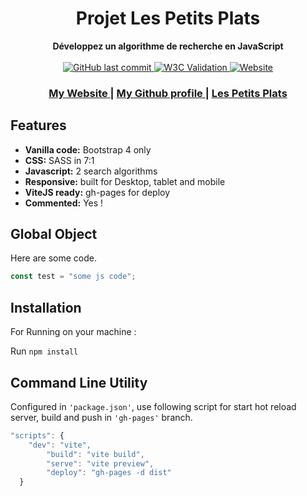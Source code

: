 <h1 align="center">Projet Les Petits Plats</h1>

<div align="center">
  
</div>
<div align="center">
  <strong>Développez un algorithme de recherche en JavaScript</strong>
<div></div>
<br/>
</div>

<div align="center">
  <!-- Last Commit -->
  <a href="#">
    <img alt="GitHub last commit" src="https://img.shields.io/github/last-commit/audreydiez/AudreyDiez_6_16022021?style=for-the-badge">     
  </a>
  <!-- W3C  -->
  <a href="#">
    <img alt="W3C Validation" src="https://img.shields.io/w3c-validation/html?style=for-the-badge&targetUrl=https%3A%2F%2Faudreydiez.github.io%2FAudreyDiez_6_16022021">  
    </a> 
<!-- website  -->
  <a href="#">
   <img alt="Website" src="https://img.shields.io/website?down_message=Offline&style=for-the-badge&up_message=Online&url=https%3A%2F%2Faudreydiez.github.io%2FAudreyDiez_6_16022021%2F%23">
  </a> 
</div>

<div align="center">
  <h3>
    <a href="https://www.audreydiez.com">
      My Website
    </a>
    <span> | </span>
    <a href="https://github.com/audreydiez">
      My Github profile
    </a> 
    <span> | </span>
    <a href="https://audreydiez.github.io/AudreyDiez_7_06042021/#">
      Les Petits Plats
    </a>    
  </h3>
</div>

## Features
- __Vanilla code:__ Bootstrap 4 only
- __CSS:__  SASS in 7:1
- __Javascript:__ 2 search algorithms
- __Responsive:__ built for Desktop, tablet and mobile
- __ViteJS ready:__ gh-pages for deploy
- __Commented:__ Yes !

## Global Object 
Here are some code.
```js
const test = "some js code";
```

## Installation
For Running on your machine :

Run `npm install`


## Command Line Utility
Configured in `'package.json'`, use following script for start hot reload server, build and push in `'gh-pages'` branch.
```js
"scripts": {
    "dev": "vite",
        "build": "vite build",
        "serve": "vite preview",
        "deploy": "gh-pages -d dist"
  }
```